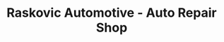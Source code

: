 ---
title: "Raskovic Automotive - Auto Repair Shop"
url: /monroe/raskovic-automotive-auto-repair-shop/
shop: car repair
---